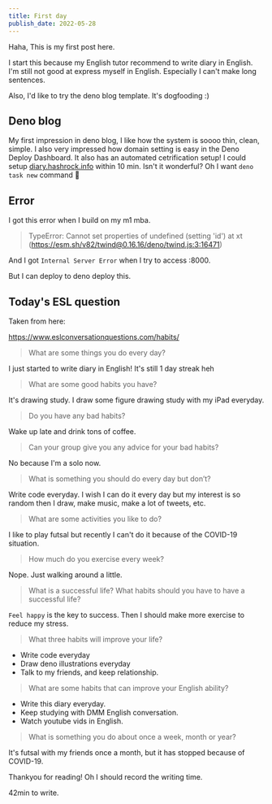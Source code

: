 ```yaml
---
title: First day
publish_date: 2022-05-28
---
```


Haha, This is my first post here.

I start this because my English tutor recommend to write diary in English. I'm still not good at express myself in English. Especially I can't make long sentences.

Also, I'd like to try the deno blog template. It's dogfooding :)

## Deno blog

My first impression in deno blog, I like how the system is soooo thin, clean, simple. I also very impressed how domain setting is easy in the Deno Deploy Dashboard. It also has an automated cetrification setup! I could setup [diary.hashrock.info](https://diary.hashrock.info/) within 10 min. Isn't it wonderful? Oh I want `deno task new` command 🤣

## Error

I got this error when I build on my m1 mba.

> TypeError: Cannot set properties of undefined (setting 'id')
>     at xt (https://esm.sh/v82/twind@0.16.16/deno/twind.js:3:16471)

And I got `Internal Server Error` when I try to access :8000.

But I can deploy to deno deploy this.

## Today's ESL question

Taken from here:

https://www.eslconversationquestions.com/habits/

> What are some things you do every day?

I just started to write diary in English! It's still 1 day streak heh

> What are some good habits you have?

It's drawing study. I draw some figure drawing study with my iPad everyday.

> Do you have any bad habits?

Wake up late and drink tons of coffee.

> Can your group give you any advice for your bad habits?

No because I'm a solo now.

> What is something you should do every day but don’t?

Write code everyday. I wish I can do it every day but my interest is so random then I draw, make music, make a lot of tweets, etc.

> What are some activities you like to do?

I like to play futsal but recently I can't do it because of the COVID-19 situation.

> How much do you exercise every week?

Nope. Just walking around a little.

> What is a successful life? What habits should you have to have a successful life?

`Feel happy` is the key to success. Then I should make more exercise to reduce my stress.

> What three habits will improve your life?

- Write code everyday
- Draw deno illustrations everyday
- Talk to my friends, and keep relationship.

> What are some habits that can improve your English ability?

- Write this diary everyday.
- Keep studying with DMM English conversation.
- Watch youtube vids in English.

> What is something you do about once a week, month or year?

It's futsal with my friends once a month, but it has stopped because of COVID-19.

Thankyou for reading! Oh I should record the writing time. 

42min to write.